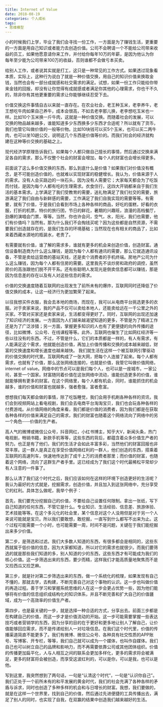 ```yaml
---
title: Internet of Value
date: 2018-08-19
categories: 个人成长
tags: 
- 思维模型
---
```

小的时候我们上学，毕业了我们会寻找一份工作，一方面是为了赚钱生活，更重要的一方面是用自己知识或者能力去创造价值。公司不会聘请一个不能给公司带来收益的员工，如果他愿意请你来工作，并付给你每年10万的年薪，是因为他认为你每年至少能为公司带来100万的收益，否则谁都不会做亏本买卖。
<!-- more -->
给别人工作，或者说其实就是打工，这只是一种常见的工作方式。如果透过现象看本质，实际上，这种行为说白了就是一种价值交换，用自己的知识价值来换取金钱，当然也会有一部分成就感和社交需求的满足。试想，如果一份工作只能给你带来金钱的回报，却没有让你觉得有成就感或者满足你其他的心理需求，你也干不久的，除非你有其他更重要的需求让你能够继续忍受下去。

价值交换这件事情自古以来就一直存在。在农业社会，老王种玉米，老李养牛，老王想吃牛肉如果自己养牛，成本会很高，不如去老李那儿换，老李想吃玉米也一样。比如10个玉米换一斤牛肉，这就是一种价值交换。而随着社会的发展，可以交换的物品越来越多，谁能知道多少东西换多少东西才合适呢？所以就有了货币，我们也管它叫做价值的一般等价物。比如10块钱可以买5个玉米，也可以买二两牛肉，也可以坐10趟公交，说明这几个东西是价值等价的。而我们社会的经济就构建在这种等价交换的基础之上。

现代经济学原理告诉我们，如果每个人都只做自己擅长的事情，然后通过交换来满足各自的需求，那么不仅整个社会的财富会增加，每个人的财富也会增长得更多。

前面说了这么多价值交换的东西，那么到底什么是价值？如果我们对价值没有概念，是不可能创造价值的，也就难以实现财富的稳健增长。我认为，价值来源于人的需求。没有人会买路边的一块石头，因为没有人需要它；大家每天都会为了吃饭而付钱，是因为每个人都有吃的生理需求。衣食住行，这四大开销都来自于我们生活的基本需求。上学满足了我们受教育的需要，送礼物满足了我们社交的需要，旅游满足了我们自由与新鲜感的需要，工作满足了我们自我实现的需要等等。有需要，就有了价值，于是我们会看到市场上各种各样的商品，好吃的蛋糕，好看的衣服，打折的机票，特价的旅行团，节日的鲜花，暑期的兴趣班，浪漫的高档餐厅，劲爆的演唱会门票，等等。当然，你也许会问，空气，水，阳光，我们也需要，他们有价值吗？当然有。那为什么我们不会掏钱买呢？因为这些都是自然资源，不需要我们创造就存在的，是我们生存的环境基础；当然现在也有相关的商品了，比如来着西藏水源地的瓶装水，老贵了。

有需要就有价值，谁了解的需求多，谁就有更多的机会来创造价值，创造财富。通信设备制造商为什么这么赚钱，是因为每个人都有通讯的需要，那么它就造通讯设备，不管是卖给运营商的基站天线，还是卖个消费者的手机终端。房地产公司为什么这么赚钱，因为每个人都有住房的需要。这里我先不谈炒房和政府的调控，虽然房价的高涨跟他们脱不开干系。还有些聪明人发现光是倒卖信息都可以赚钱，那是因为信息差的存在以及有人对这些信息的需求。

价值的交换速度随着互联网的出现发生了前所未有的爆炸，互联网同时还降低了价值交换的成本，让这一经济行为更加繁荣了起来。

以往我想买件衣服，我会去本地的商场，而现在，我可以从电商平台挑选更多的衣服。对于卖家来说，我的产品不仅可以卖给本地人，还能卖给远在一千公里之外的买家。不管对买家还是卖家来说，生活都变得更好了。同时，互联网的出现还加速了知识经济的发展。一方面因为人们越来越渴望知道的更多，不管是为了精进工作还是为了广泛涉猎；另一方面，掌握更多知识的人也有了更便捷的向外传播的途径，比如微博、公众号、在线课程等等。此外，互联网也催生了比如网红经济等一些以往没有的东西。不过，不管是什么，它们的本质都是一样的，有人有需求，有人能满足这个需求，他就能创造价值，再加上价值传播和交换的成本越来越低，财富的交换速度和增长速度也越来越快。
我们就生活在这样一个被互联网引擎驱动的价值交换的时代里。互联网构成了一张大网，把每个人连接了起来。每个人都有需求，也就有了价值，那么这张网络连接的，也就是价值，我管它叫做价值网络，internet of value。网络中的节点可以是我们每个人，也可以是一座城市，一家公司，甚至一个国家。财富随同着价值在这张网络中流动，谁能创造更多的价值，谁就能够拥有更多的财富。在这个网络里，每个人都有机会，同时，谁能抓住的机会越多，谁的价值和财富也就越多，强者愈强，富者愈富。

想想我们每天都会做的事情，除了吃饭睡觉，我们会用手机刷各种各样的资讯，我们会到视频网站上看电视剧，我们会去电商平台淘淘宝贝，我们也会玩各种各样的付费游戏。从价值网络的角度来看，我们都是价值的消费者，因为我们都是在获取各种各样的价值来满足自己的需求，我们的财富也随着这个网络流向了网络中的另一个角色----价值的生产者。

高人气的微博或微信公众号，抖音网红，小红书博主，知乎大V，新闻头条，热门电视剧，畅销书籍，新款手机等等，这些东西的背后，都蕴含着众多价值生产者的努力。也正是有了他们，我们的生活才会如此丰富多彩，当然他们的财富回报也非常丰厚。这一群人是真正在享受价值网络红利的一群人，他们创造的东西，搭乘着互联网的高速列车，快速地传达到了成千上万的消费者那里；而价值的财富，也随着这个网络，流向了这群生产者手里。这已经成为了我们这个时代最稀松平常却少有人注意的一件事了。

那么认清了我们这个时代之后，我们应该如何在这样的环境下创造更好的生活呢？我认为最好的方式就是，挖掘需求，创造价值，并且加入到这张网络中，充分享受它的红利。具体怎么做呢，我举个例子：

首先，我们要充分挖掘自己的价值，不要给自己设置任何限制。拿出一张纸，写下自己知道的任何东西，不管它是什么。专业知识、生活经验、信息差、旅游体验、艺术技能等等。在这个多元化的社会里，某个信息对这个人没用但是对于另一个人来说可能就是宝贝。所以我们要敢想，敢挖掘，一直写到什么都写不出来为止。这个过程可能需要一个小时，也可能需要一周，时间不是问题，关键在于我们能挖掘出来多少价值。

第二步，是筛选和过滤。我们大多数人知道的东西，有很多都会是相同的，这些东西就属于低价值的信息，因为大家都知道，所以对它的需求也就很少。而我们要筛选的就是那些我们知道的多，别人知道的少的东西，这些东西才有可能成为我们的核心价值。这一步筛选出来的东西，要少而精，这样我们才能高质量地聚焦而不是又捡西瓜又捡芝麻。

第三步，就是针对第二步筛选出来的东西，做一个系统化的梳理，如果发现有自己不懂的，那就去学，去构建，不断完善自己对这个事物的认识。这一步也叫做价值的再造过程。善于学习和掌握系统思维的人在这一步会更占优势一些，因为他们能够将有价值的信息组织成结构化的知识体系，并且不断完善和扩大自己的价值疆域，成为一个高效率的价值生产者。

第四步，也是最关键的一步，就是选择一种合适的方式，分享出去。前面三步都是在构建自己的价值，而这一步才是价值流动的开始。这一步可能需要掌握一些表达技巧或者营销学的东西，因为分享的目的在于更好和更多地让别人了解自己，让价值能够回应需求，而不是传递给别人一对垃圾信息。在我们这个时代里，价值的传播渠道简直不能更多了。我们有微博、微信公众号、各种具有社交性质的APP账号、写博客、开专栏，等等，我们自己就可以成为一个媒体，也叫作自媒体。我们自己也可以树立自己的品牌和影响力，而不再需要依靠公司或其他团体组织。价值的传播更加扁平化，人与人相互之间的联系会更加多样化，更多的需求将会被满足，更多的财富将会被创造，而享受这波红利的，可以是你，可以是我，也可以是他。

写到这里，我突然想到了两句话，一句是“认清这个时代”，一句是“认识你自己”。我们正处于一个前所未有的和平发展的黄金时代，我们的社会充满了各种各样的矛盾与诉求，同时也创造了多种多样的机会和与日增长的财富。我想，我们要做的，就是在这样一个世界里，找到自己的价值，然后通过先进便捷的工具传播出去，满足了别人的同时，也实现了自我，在双赢的结果中创造我们越来越好的生活。
